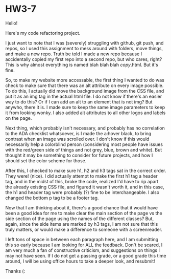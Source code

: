 # HW3-7

Hello! 

Here's my code refactoring project. 

I just want to note that I was (severely) struggling with github, git push, and repos, so I used this assignment to mess around with folders, move things, and make a new repo. Truth be told I made a new repo because I accidentally copied my first repo into a second repo, but who cares, right? This is why almost everything is named blah blah blah *copy*.html. But it's fine.


So, to make my website more accessable, the first thing I wanted to do was check to make sure that there was an alt attribute on every image possible. To do this, I actually did move the background image from the CSS file, and put it as an img tag in the actual html file. I do not know if there's an easier way to do this? Or if I can add an alt to an element that is not img? But anywho, there it is. I made sure to keep the same image parameters to keep it from looking wonky. I also added alt attributes to all other logos and labels on the page. 


Next thing, which probably isn't necessary, and probably has no correlation to the ADA checklist whatsoever, is I made the a:hover black, to bring contrast when an image was scrolled over. I don't know if this would necessarily help a colorblind person (considering most people have issues with the red/green side of things and not grey, blue, brown and white). But thought it may be something to consider for future projects, and how I should set the color scheme for those. 


After this, I checked to make sure h1, h2 and h3 tags sat in the correct order. They were! (nice). I did actually attempt to make the first h1 tag a header tag, and in the midst of this, broke the code, realized I'd have to rip apart the already existing CSS file, and figured it wasn't worth it, and in this case, the h1 and header tag were probably (?) fine to be interchangeable. I also changed the bottom p tag to be a footer tag. 


Now that I am thinking about it, there's a good chance that it would have been a good idea for me to make clear the main section of the page vs the side section of the page using the names of the different classes? But, again, since the side items are marked by h3 tags, I am not sure that this truly matters, or would make a difference to someone with a screenreader. 


I left tons of space in between each paragraph here, and I am submitting this so early because I am looking for ALL the feedback. Don't be scared, I am very much a fan of constructive criticism, and suggestions on things I may not have seen. If I do not get a passing grade, or a good grade this time around, I will be using office hours to take a deeper look, and resubmit! 

Thanks (: 